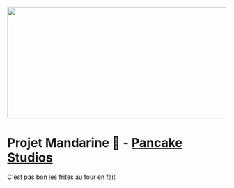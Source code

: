 
<p align="center">
  <img width="550" height="256" src="https://cdn.discordapp.com/attachments/855139498141024266/1111738831096520755/image.png">
</p>

# Projet Mandarine 🍊 - [Pancake Studios](https://www.youtube.com/@pancakestudios4753)

C'est pas bon les frites au four en fait
